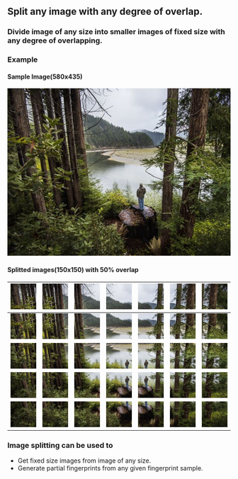## Split any image with any degree of overlap.
### Divide image of any size into smaller images of fixed size with any degree of overlapping.

### Example 
#### Sample Image(580x435)
![Sample Image](images/sample.jpg)

#### Splitted images(150x150) with 50% overlap


| ![Splitted Image](images/splitted_0.jpeg)  |  ![Splitted Image](images/splitted_1.jpeg) |  ![Splitted Image](images/splitted_2.jpeg) | ![Splitted Image](images/splitted_3.jpeg)  | ![Splitted Image](images/splitted_4.jpeg)  |  ![Splitted Image](images/splitted_5.jpeg) |  ![Splitted Image](images/splitted_6.jpeg) |
|:-:|:-:|:-:|:-:|:-:|:-:|:-:|
| ![Splitted Image](images/splitted_7.jpeg)  |  ![Splitted Image](images/splitted_8.jpeg) |  ![Splitted Image](images/splitted_9.jpeg) | ![Splitted Image](images/splitted_10.jpeg)  | ![Splitted Image](images/splitted_11.jpeg)  |  ![Splitted Image](images/splitted_12.jpeg) |  ![Splitted Image](images/splitted_13.jpeg) |
| ![Splitted Image](images/splitted_14.jpeg)  |  ![Splitted Image](images/splitted_15.jpeg) |  ![Splitted Image](images/splitted_16.jpeg) | ![Splitted Image](images/splitted_17.jpeg)  | ![Splitted Image](images/splitted_18.jpeg)  |  ![Splitted Image](images/splitted_19.jpeg) |  ![Splitted Image](images/splitted_20.jpeg) |
| ![Splitted Image](images/splitted_21.jpeg)  |  ![Splitted Image](images/splitted_22.jpeg) |  ![Splitted Image](images/splitted_23.jpeg) | ![Splitted Image](images/splitted_24.jpeg)  | ![Splitted Image](images/splitted_25.jpeg)  |  ![Splitted Image](images/splitted_26.jpeg) |  ![Splitted Image](images/splitted_27.jpeg) |
| ![Splitted Image](images/splitted_28.jpeg)  |  ![Splitted Image](images/splitted_29.jpeg) |  ![Splitted Image](images/splitted_30.jpeg) | ![Splitted Image](images/splitted_31.jpeg)  | ![Splitted Image](images/splitted_32.jpeg)  |  ![Splitted Image](images/splitted_33.jpeg) |  ![Splitted Image](images/splitted_34.jpeg) |


### Image splitting can be used to
 - Get fixed size images from image of any size.
 - Generate partial fingerprints from any given fingerprint sample.
